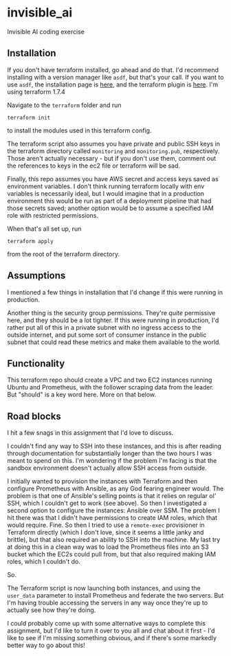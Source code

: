# invisible_ai
Invisible AI coding exercise

## Installation
If you don't have terraform installed, go ahead and do that. I'd recommend installing with a version manager like `asdf`, but that's your call. If you want to use `asdf`, the installation page is [here](https://asdf-vm.com/), and the terraform plugin is [here](https://github.com/asdf-community/asdf-hashicorp). I'm using terraform 1.7.4

Navigate to the `terraform` folder and run
```
terraform init
```
to install the modules used in this terraform config.

The terraform script also assumes you have private and public SSH keys in the terraform directory called `monitoring` and `monitoring.pub`, respectively. Those aren't actually necessary - but if you don't use them, comment out the references to keys in the ec2 file or terraform will be sad.

Finally, this repo assumes you have AWS secret and access keys saved as environment variables. I don't think running terraform locally with env variables is necessarily ideal, but I would imagine that in a production environment this would be run as part of a deployment pipeline that had those secrets saved; another option would be to assume a specified IAM role with restricted permissions.

When that's all set up, run 
```
terraform apply
```
from the root of the terraform directory.

## Assumptions
I mentioned a few things in installation that I'd change if this were running in production.

Another thing is the security group permissions. They're *quite* permissive here, and they should be a lot tighter. If this were running in production, I'd rather put all of this in a private subnet with no ingress access to the outside internet, and put some sort of consumer instance in the public subnet that could read these metrics and make them available to the world.

## Functionality
This terraform repo should create a VPC and two EC2 instances running Ubuntu and Prometheus, with the follower scraping data from the leader. But "should" is a key word here. More on that below.

## Road blocks
I hit a few snags in this assignment that I'd love to discuss.

I couldn't find any way to SSH into these instances, and this is after reading through documentation for substantially longer than the two hours I was meant to spend on this. I'm wondering if the problem I'm facing is that the sandbox environment doesn't actually allow SSH access from outside.

I initially wanted to provision the instances with Terraform and then configure Prometheus with Ansible, as any God fearing engineer would. The problem is that one of Ansible's selling points is that it relies on regular ol' SSH, which I couldn't get to work (see above). So then I investigated a second option to configure the instances: Ansible over SSM. The problem I hit there was that I didn't have permissions to create IAM roles, which that would require. Fine. So then I tried to use a `remote-exec` provisioner in Terraform directly (which I don't love, since it seems a little janky and brittle), but that also required an ability to SSH into the machine. My last try at doing this in a clean way was to load the Prometheus files into an S3 bucket which the EC2s could pull from, but that also required making IAM roles, which I couldn't do.

So.

The Terraform script is now launching both instances, and using the `user_data` parameter to install Prometheus and federate the two servers. But I'm having trouble accessing the servers in any way once they're up to actually see how they're doing. 

I could probably come up with some alternative ways to complete this assignment, but I'd like to turn it over to you all and chat about it first - I'd like to see if I'm missing something obvious, and if there's some markedly better way to go about this!